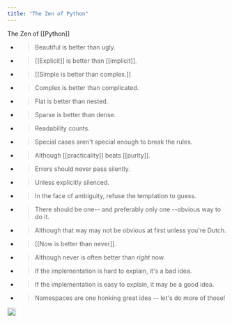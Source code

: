 ```yaml
---
title: "The Zen of Python"
---
```


The Zen of [[Python]]

- > Beautiful is better than ugly.
- > [[Explicit]] is better than [[implicit]].
- > [[Simple is better than complex.]]
- > Complex is better than complicated.
- > Flat is better than nested.
- > Sparse is better than dense.
- > Readability counts.
- > Special cases aren't special enough to break the rules.
- > Although [[practicality]] beats [[purity]].
- > Errors should never pass silently.
- > Unless explicitly silenced.
- > In the face of ambiguity, refuse the temptation to guess.
- > There should be one-- and preferably only one --obvious way to do it.
- > Although that way may not be obvious at first unless you're Dutch.
- > [[Now is better than never]].
- > Although never is often better than *right* now.
- > If the implementation is hard to explain, it's a bad idea.
- > If the implementation is easy to explain, it may be a good idea.
- > Namespaces are one honking great idea -- let's do more of those!

<img src='https://scrapbox.io/api/pages/nishio-en/en/icon' alt='en.icon' height="19.5"/>